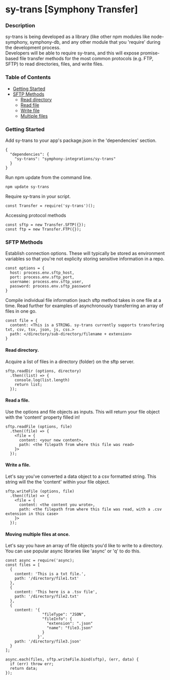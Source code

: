 <h1>sy-trans [Symphony Transfer]</h1>

<h3>Description</h3>
sy-trans is being developed as a library (like other npm modules like node-symphony, symphony-db, and any other module that you 'require' during the development process.</br>
Developers will be able to require sy-trans, and this will expose promise-based file transfer methods for the most common protocols (e.g. FTP, SFTP) to read directories, files, and write files.

<h3>Table of Contents</h3>
<ul>
<li><a href="#getting-started">Getting Started</a></li>
<li><a href="#sftp-methods">SFTP Methods</a>
  <ul>
    <li><a href="#sftp-read-directory">Read directory</a></li>
    <li><a href="#sftp-read-file">Read file</a></li>
    <li><a href="#sftp-write-file">Write file</a></li>
    <li><a href="#sftp-multiple-filse">Multiple files</a></li>
  </ul>
</li>
</ul>

<a name="getting-started"></a>
<h3>Getting Started</h3>
Add sy-trans to your app's package.json in the 'dependencies' section.

```
{
  "dependencies": {
    "sy-trans": "symphony-integrations/sy-trans"
  }
}
```

Run npm update from the command line.

```
npm update sy-trans
```

Require sy-trans in your script.

```
const Transfer = require('sy-trans')();
```

Accessing protocol methods

```
const sftp = new Transfer.SFTP({});
const ftp = new Transfer.FTP({});
```

<a name="sftp-methods"></a>
<h3>SFTP Methods</h3>

Establish connection options. These will typically be stored as environment variables so that you're not explicity storing sensitive information in a repo.

```
const options = {
  host: process.env.sftp_host,
  port: process.env.sftp_port,
  username: process.env.sftp_user,
  password: process.env.sftp_password
}
```

Compile individual file information (each sftp method takes in one file at a time. Read further for examples of asynchronously transferring an array of files in one go.

```
const file = {
  content: <This is a STRING. sy-trans currently supports transfering txt, csv, tsv, json, js, css.>
  path: </directory/sub-directory/filename + extension>
}
```

<h4>Read directory.</h4>

Acquire a list of files in a directory (folder) on the sftp server.

```
sftp.readDir (options, directory) 
  .then((list) => {
    console.log(list.length)
    return list;
  });
```

<h4>Read a file.</h4>

Use the options and file objects as inputs. This will return your file object with the 'content' property filled in!

```
sftp.readFile (options, file)
  .then((file) => {
    <file = {
      content: <your new content>,
      path: <the filepath from where this file was read>
    }>
  });
```

<h4>Write a file.</h4>

Let's say you've converted a data object to a csv formatted string. This string will the the 'content' within your file object.

```
sftp.writeFile (options, file)
  .then((file) => {
    <file = {
      content: <the content you wrote>,
      path: <the filepath from where this file was read, with a .csv extension in this case>
    }>
  });
```

<h4>Moving multiple files at once.</h4>

Let's say you have an array of file objects you'd like to write to a directory. You can use popular async libraries like 'async' or 'q' to do this.

```
const async = require('async);
const files = [
  {
    content: 'This is a txt file.',
    path: '/directory/file1.txt'
  },
  {
    content: 'This here is a .tsv file',
    path: '/directory/file2.txt'
  },
  {
    content: '{
                "fileType": "JSON",
                "fileInfo": {
                  "extension": ".json"
                  "name": "file3.json"
                }
              }',
    path: '/directory/file3.json'
  }
];

async.each(files, sftp.writeFile.bind(sftp), (err, data) {
  if (err) throw err;
  return data;
});
```
